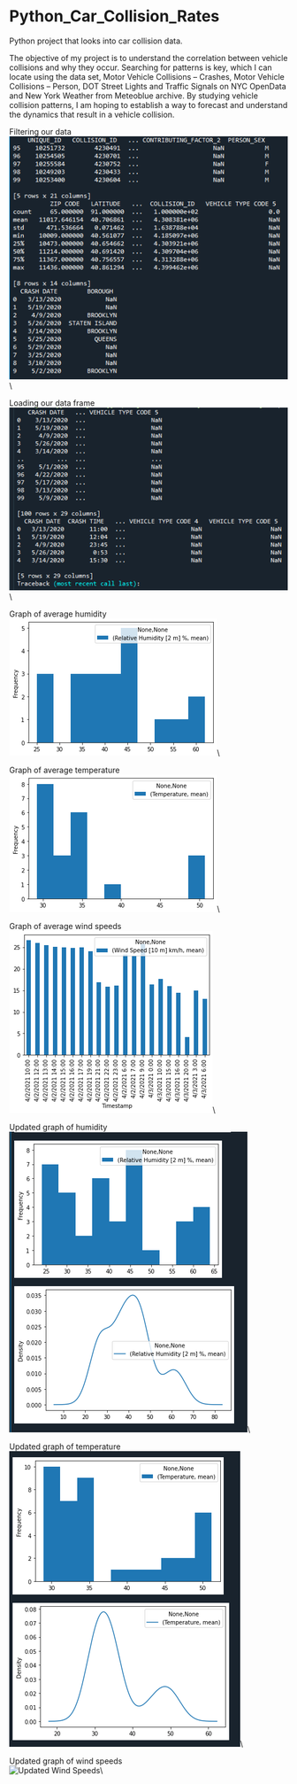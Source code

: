 # Python_Car_Collision_Rates
Python project that looks into car collision data.

The objective of my project is to understand the correlation between vehicle collisions and why they occur. Searching for patterns is key, which I can locate using the data set, Motor Vehicle Collisions – Crashes, Motor Vehicle Collisions – Person, DOT Street Lights and Traffic Signals on NYC OpenData and New York Weather from Meteoblue archive. By studying vehicle collision patterns, I am hoping to establish a way to forecast and understand the dynamics that result in a vehicle collision.

Filtering our data\
![Data Filter](/images/filtering_data.png)\

Loading our data frame\
![Data Frame](/images/load_df.png)\

Graph of average humidity\
![Average Humidity](/images/avgHumidity.png)\

Graph of average temperature\
![Average Temperature](/images/avgTemperature.png)\

Graph of average wind speeds\
![Average Wind Speeds](/images/avgWindSpeeds.png)\

Updated graph of humidity\
![Updated Humidity](/images/theHumidity.png)\

Updated graph of temperature\
![Updated Temperature](/images/theTemperature.png)\

Updated graph of wind speeds\
![Updated Wind Speeds](/images/theWindSpeedy.png)\
